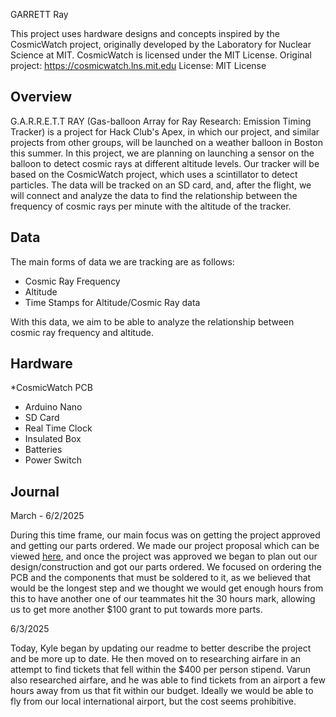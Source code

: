 GARRETT Ray

This project uses hardware designs and concepts inspired by the CosmicWatch project, originally developed by the Laboratory for Nuclear Science at MIT. CosmicWatch is licensed under the MIT License.
Original project: https://cosmicwatch.lns.mit.edu
License: MIT License

Overview
---
G.A.R.R.E.T.T RAY (Gas-balloon Array for Ray Research: Emission Timing Tracker) is a project for Hack Club's Apex, in which our project, and similar projects from other groups, will be launched on a weather balloon in Boston this summer. In this project, we are planning on launching a sensor on the balloon to detect cosmic rays at different altitude levels. Our tracker will be based on the CosmicWatch project, which uses a scintillator to detect particles. The data will be tracked on an SD card, and, after the flight, we will connect and analyze the data to find the relationship between the frequency of cosmic rays per minute with the altitude of the tracker.

Data
---
The main forms of data we are tracking are as follows:
* Cosmic Ray Frequency
* Altitude
* Time Stamps for Altitude/Cosmic Ray data

With this data, we aim to be able to analyze the relationship between cosmic ray frequency and altitude.

Hardware
---
*CosmicWatch PCB
* Arduino Nano
* SD Card
* Real Time Clock
* Insulated Box
* Batteries
* Power Switch

Journal
---
March - 6/2/2025

During this time frame, our main focus was on getting the project approved and getting our parts ordered. We made our project proposal which can be viewed [here](https://docs.google.com/document/d/1Ost-K2Dkp49aPkbqhb2MIPfQj7q0qgYn6kRJGQYj6K8/edit?usp=sharing), and once the project was approved we began to plan out our design/construction and got our parts ordered. We focused on ordering the PCB and the components that must be soldered to it, as we believed that would be the longest step and we thought we would get enough hours from this to have another one of our teammates hit the 30 hours mark, allowing us to get more another $100 grant to put towards more parts.

6/3/2025

Today, Kyle began by updating our readme to better describe the project and be more up to date. He then moved on to researching airfare in an attempt to find tickets that fell within the $400 per person stipend. Varun also researched airfare, and he was able to find tickets from an airport a few hours away from us that fit within our budget. Ideally we would be able to fly from our local international airport, but the cost seems prohibitive. 
